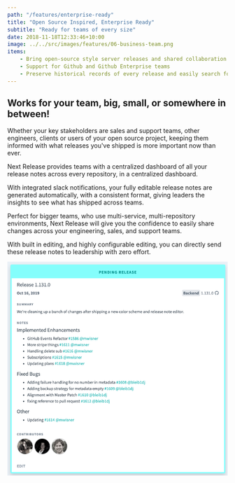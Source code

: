 ```yaml
---
path: "/features/enterprise-ready"
title: "Open Source Inspired, Enterprise Ready"
subtitle: "Ready for teams of every size"
date: 2018-11-18T12:33:46+10:00
image: ../../src/images/features/06-business-team.png
items:
    - Bring open-source style server releases and shared collaboration across teams and projects
    - Support for Github and Github Enterprise teams
    - Preserve historical records of every release and easily search for code you shipped last month, last quarter, or last year
---
```


## Works for your team, big, small, or somewhere in between!

Whether your key stakeholders are sales and support teams, other engineers, clients or users of your open source project,
keeping them informed with what releases you've shipped is more important now than ever.

Next Release provides teams with a centralized dashboard of all your release notes across every repository, in a centralized
dashboard.

With integrated slack notifications, your fully editable release notes are generated automatically, with a consistent format,
giving leaders the insights to see what has shipped across teams.

Perfect for bigger teams, who use multi-service, multi-repository environments, Next Release will give you the confidence to
easily share changes across your engineering, sales, and support teams.

With built in editing, and highly configurable editing, you can directly send these release notes to leadership with zero
effort.

![Automatic Releases in GitHub](../../src/images/screenshots/note-preview.png)
